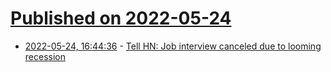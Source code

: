 # [Published on 2022-05-24](index.md)

* [2022-05-24, 16:44:36](https://news.ycombinator.com/item?id=31494417) - [Tell HN: Job interview canceled due to looming recession](https://news.ycombinator.com/item?id=31494417)
